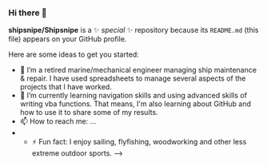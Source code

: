### Hi there 👋
**shipsnipe/Shipsnipe** is a ✨ _special_ ✨ repository because its `README.md` (this file) appears on your GitHub profile.

Here are some ideas to get you started:

- 🔭 I’m a retired marine/mechanical engineer managing ship maintenance & repair. I have used spreadsheets to manage
  several aspects of the projects that I have worked.
- 🌱 I’m currently learning navigation skills and using advanced skills of writing vba functions.  That means, I'm
  also learning about GitHub and how to use it to share some of my results.
- 📫 How to reach me: ...
- - ⚡ Fun fact: I enjoy sailing, flyfishing, woodworking and other less extreme outdoor sports.
-->
